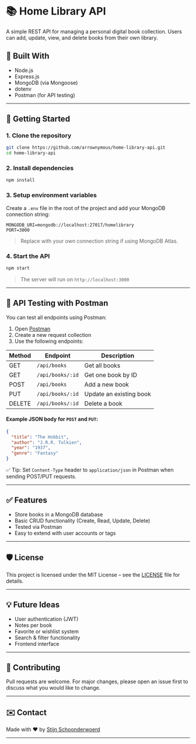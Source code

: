 # 📚 Home Library API

A simple REST API for managing a personal digital book collection. Users can add, update, view, and delete books from their own library.

## 🔧 Built With

- Node.js
- Express.js
- MongoDB (via Mongoose)
- dotenv
- Postman (for API testing)

---

## 🚀 Getting Started

### 1. Clone the repository

```bash
git clone https://github.com/arrownymous/home-library-api.git
cd home-library-api
```

### 2. Install dependencies

```bash
npm install
```

### 3. Setup environment variables

Create a `.env` file in the root of the project and add your MongoDB connection string:

```
MONGODB_URI=mongodb://localhost:27017/homelibrary
PORT=3000
```

> Replace with your own connection string if using MongoDB Atlas.

### 4. Start the API

```bash
npm start
```

> The server will run on `http://localhost:3000`

---

## 🧪 API Testing with Postman

You can test all endpoints using Postman:

1. Open [Postman](https://www.postman.com/)
2. Create a new request collection
3. Use the following endpoints:

| Method | Endpoint         | Description             |
|--------|------------------|-------------------------|
| GET    | `/api/books`     | Get all books           |
| GET    | `/api/books/:id` | Get one book by ID      |
| POST   | `/api/books`     | Add a new book          |
| PUT    | `/api/books/:id` | Update an existing book |
| DELETE | `/api/books/:id` | Delete a book           |

#### Example JSON body for `POST` and `PUT`:

```json
{
  "title": "The Hobbit",
  "author": "J.R.R. Tolkien",
  "year": "1937",
  "genre": "Fantasy"
}
```

✅ Tip: Set `Content-Type` header to `application/json` in Postman when sending POST/PUT requests.

---

## ✅ Features

- Store books in a MongoDB database
- Basic CRUD functionality (Create, Read, Update, Delete)
- Tested via Postman
- Easy to extend with user accounts or tags

---

## 🛡️ License

This project is licensed under the MIT License – see the [LICENSE](LICENSE) file for details.

---

## 💡 Future Ideas

- User authentication (JWT)
- Notes per book
- Favorite or wishlist system
- Search & filter functionality
- Frontend interface

---

## 🙌 Contributing

Pull requests are welcome. For major changes, please open an issue first to discuss what you would like to change.

---

## ✉️ Contact

Made with ❤️ by [Stijn Schoonderwoerd](https://www.linkedin.com/in/stijn-s-1a6b10141/)

---


